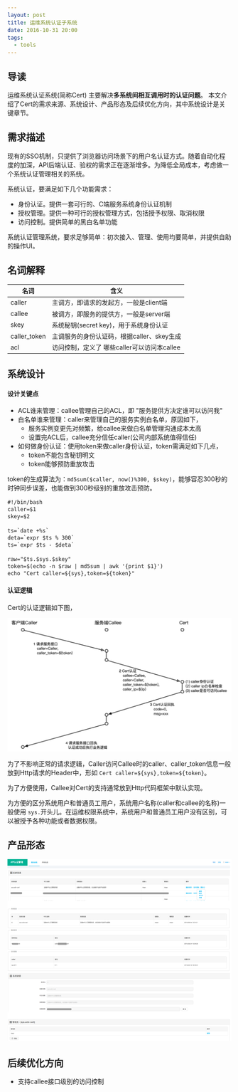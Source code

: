 ```yaml
---
layout: post
title: 运维系统认证子系统
date: 2016-10-31 20:00
tags:
  - tools
---
```


## 导读
运维系统认证系统(简称Cert) 主要解决**多系统间相互调用时的认证问题**。
本文介绍了Cert的需求来源、系统设计、产品形态及后续优化方向，其中系统设计是关键章节。

## 需求描述
现有的SSO机制，只提供了浏览器访问场景下的用户名认证方式。随着自动化程度的加深，API后端认证、验权的需求正在逐渐增多。为降低全局成本，考虑做一个系统认证管理相关的系统。

系统认证，要满足如下几个功能需求：

- 身份认证。提供一套可行的、C端服务系统身份认证机制
- 授权管理。提供一种可行的授权管理方式，包括授予权限、取消权限
- 访问控制。提供简单的黑白名单功能

系统认证管理系统，要求足够简单：初次接入、管理、使用均要简单，并提供自助的操作UI。

## 名词解释
|名词 |含义 |
|---- |---- |
|caller | 主调方，即请求的发起方，一般是client端 |
|callee | 被调方，即服务的提供方，一般是server端 |
|skey   | 系统秘钥(secret key)，用于系统身份认证 |
|caller_token | 主调服务的身份认证码，根据caller、skey生成|
|acl    | 访问控制，定义了 哪些caller可以访问本callee |

## 系统设计
#### 设计关键点
- ACL谁来管理：callee管理自己的ACL，即 "服务提供方决定谁可以访问我"
- 白名单谁来管理：caller来管理自己的服务实例白名单，原因如下，
    - 服务实例变更先对频繁，给callee来做白名单管理沟通成本太高
    - 设置完ACL后，callee充分信任caller(公司内部系统值得信任)
- 如何做身份认证：使用token来做caller身份认证，token需满足如下几点，
    - token不能包含秘钥明文
    - token能够预防重放攻击

token的生成算法为：`md5sum($caller, now()%300, $skey)`，能够容忍300秒的时钟同步误差，也能做到300秒级别的重放攻击预防。

```
#!/bin/bash
caller=$1
skey=$2

ts=`date +%s`
deta=`expr $ts % 300`
ts=`expr $ts - $deta`

raw="$ts.$sys.$skey"
token=$(echo -n $raw | md5sum | awk '{print $1}')
echo "Cert caller=${sys},token=${token}"

```

#### 认证逻辑
Cert的认证逻辑如下图，

![arch.png](https://raw.githubusercontent.com/niean/niean.github.io/master/images/20161031/cert.timeline.png)


为了不影响正常的请求逻辑，Caller访问Callee时的caller、caller_token信息一般放到Http请求的Header中，形如 `Cert caller=${sys},token=${token}`。

为了方便使用，Callee对Cert的支持通常放到Http代码框架中默认实现。

为方便的区分系统用户和普通员工用户，系统用户名称(caller和callee的名称)一般使用 `sys.`开头儿。在运维权限系统中，系统用户和普通员工用户没有区别，可以被授予各种功能或者数据权限。


## 产品形态
![arch.png](https://raw.githubusercontent.com/niean/niean.github.io/master/images/20161031/cert.ui.png)


## 后续优化方向
- 支持callee接口级别的访问控制
